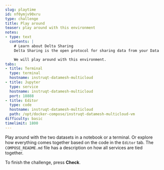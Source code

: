 ```yaml
---
slug: playtime
id: nf0ymjv90xru
type: challenge
title: Play around
teaser: play around with this environment
notes:
- type: text
  contents: |
    # Learn about Delta Sharing
    Delta Sharing is the open protocol for sharing data from your Data Mesh!

    We will play around with this environment.
tabs:
- title: Terminal
  type: terminal
  hostname: instruqt-datamesh-multicloud
- title: Jupyter
  type: service
  hostname: instruqt-datamesh-multicloud
  port: 18888
- title: Editor
  type: code
  hostname: instruqt-datamesh-multicloud
  path: /opt/docker-compose/instruqt-datamesh-multicloud-vm
difficulty: basic
timelimit: 1800
---
```


Play around with the two datasets in a notebook or a terminal.
Or explore how everything comes together based on the code in the `Editor` tab.
The `COMPOSE_README.md` file has a description on how all services are tied together.

To finish the challenge, press **Check**.
